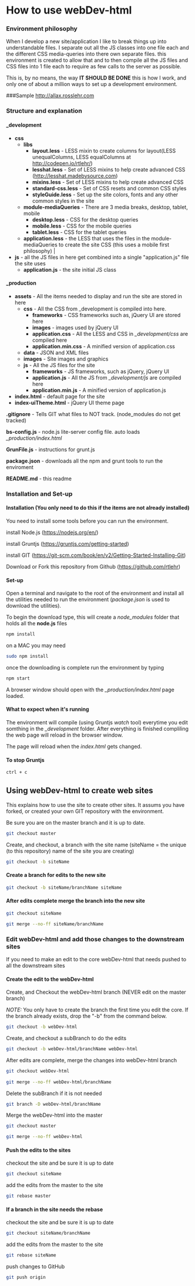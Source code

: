 # How to use webDev-html

### Environment philosophy

When I develop a new site/application I like to break things up into understandable files.  I separate out all the JS classes into one file each and the different CSS media-queries into there own separate files. this environment is created to allow that and to then compile all the JS files and CSS files into 1 file each to require as few calls to the server as possible.

This is, by no means, the way **IT SHOULD BE DONE** this is how I work, and only one of about a million ways to set up a development environment.

###Sample
http://allax.rosslehr.com

### Structure and explanation 

#### _development
 - **css**
   - **libs**
     - **layout.less** - LESS mixin to create columns for layout(LESS unequalColumns, LESS equalColumns at http://codepen.io/rtlehr/)
     - **lesshat.less** - Set of LESS mixins to help create advanced CSS (http://lesshat.madebysource.com)
     - **mixins.less** - Set of LESS mixins to help create advanced CSS
     - **standard-css.less** - Set of CSS resets and common CSS styles
     - **styleGuide.less** - Set up the site colors, fonts and any other common styles in the site
   - **module-mediaQueries** - There are 3 media breaks, desktop, tablet, mobile
     - **desktop.less** - CSS for the desktop queries
     - **mobile.less** - CSS for the mobile queries
     - **tablet.less** - CSS for the tablet queries
   - **application.less** - the LESS that uses the files in the module-mediaQueries to create the site CSS (this uses a mobile first philosophy)
|
 - **js** - all the JS files in here get combined into a single "application.js" file the site uses
   - **application.js** - the site initial JS class

#### _production
- **assets** - All the items needed to display and run the site are stored in here
  - **css** - All the CSS from _development is compiled into here.
    - **frameworks** - CSS frameworks such as, jQuery UI are stored here
    - **images** - images used by jQuery UI
    - **application.css** - All the LESS and CSS in *_development/css* are compiled here
    - **application.min.css** - A minified version of application.css
  - **data** - JSON and XML files
  - **images** - Site images and graphics
  - **js** - All the JS files for the site 
    - **frameworks** - JS frameworks, such as jQuery, jQuery UI
    - **application.js** - All the JS from *_development/js* are compiled here
    - **application.min.js** - A minified version of application.js
- **index.html** - default page for the site
- **index-uiTheme.html** - jQuery UI theme page 

**.gitignore** - Tells GIT what files to NOT track.  (node_modules do not get tracked)

**bs-config.js** - node.js lite-server config file.  auto loads *_production/index.html*

**GrunFile.js** - instructions for grunt.js

**package.json** - downloads all the npm and grunt tools to run the enviroment

**README.md** - this readme

### Installation and Set-up

#### Installation (You only need to do this if the items are not already installed)

You need to install some tools before you can run the environment.

install Node.js (https://nodejs.org/en/)

install Gruntjs (https://gruntjs.com/getting-started)

install GIT (https://git-scm.com/book/en/v2/Getting-Started-Installing-Git)

Download or Fork this repository from Github (https://github.com/rtlehr)

#### Set-up

Open a terminal and navigate to the root of the environment and install all the utilities needed to run the environment (*package.json* is used to download the utilities).

To begin the download type, this will create a *node_modules* folder that holds all the **node.js** files

```sh
npm install
```

on a MAC you may need 

```sh
sudo npm install
```

once the downloading is complete run the environment by typing

```sh
npm start
```

A browser window should open with the *_production/index.html* page loaded.

#### What to expect when it's running

The environment will compile (using Gruntjs *watch* tool) everytime you edit somthing in the *_development* folder.  After everything is finished compliling the web page will reload in the browser window.

The page will reload when the *index.html* gets changed.

#### To stop Gruntjs

```sh
ctrl + c
```

## Using webDev-html to create web sites

This explains how to use the site to create other sites.  It assums you have forked, or created your own GIT repository with the environment. 

Be sure you are on the master branch and it is up to date.

```sh
git checkout master
```

Create, and checkout, a branch with the site name (siteName = the unique (to this repository) name of the site you are creating)

```sh
git checkout -b siteName
```

#### Create a branch for edits to the new site

```sh
git checkout -b siteName/branchName siteName
```

#### After edits complete merge the branch into the new site

```sh
git checkout siteName

git merge --no-ff siteName/branchName
```

### Edit webDev-html and add those changes to the downstream sites
If you need to make an edit to the core webDev-html that needs pushed to all the downstream sites

#### Create the edit to the webDev-html

Create, and Checkout the webDev-html branch (NEVER edit on the master branch)

*NOTE:* You only have to create the branch the first time you edit the core.  If the branch already exists, drop the "-b" from the command below.

```sh
git checkout -b webDev-html
```

Create, and checkout a subBranch to do the edits

```sh
git checkout -b webDev-html/branchName webDev-html
```

After edits are complete, merge the changes into webDev-html branch

```sh
git checkout webDev-html
 
git merge --no-ff webDev-html/branchName
```
Delete the subBranch if it is not needed

```sh
git branch -D webDev-html/branchName 
```

Merge the webDev-html into the master

```sh
git checkout master

git merge --no-ff webDev-html
```

#### Push the edits to the sites

checkout the site and be sure it is up to date

```sh
git checkout siteName
```

add the edits from the master to the site

```sh
git rebase master
```

#### If a branch in the site needs the rebase

checkout the site and be sure it is up to date

```sh
git checkout siteName/branchName
```

add the edits from the master to the site

```sh
git rebase siteName
```

push changes to GitHub

```sh
git push origin
```
